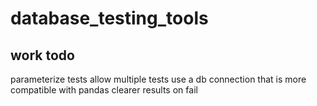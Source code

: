 # database_testing_tools

## work todo
parameterize tests
allow multiple tests
use a db connection that is more compatible with pandas
clearer results on fail